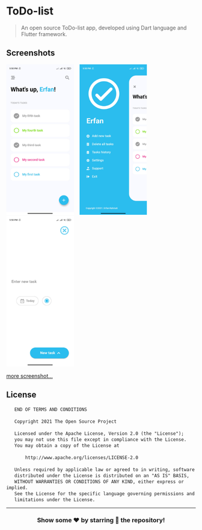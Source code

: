 # ToDo-list
> An open source ToDo-list app, developed using Dart language and Flutter framework.

## Screenshots
<p float="left">
  <img src="./screenshots/Screenshot_2021-09-04-17-50-09-904_com.example.todo.jpg" height="400" />
  &ensp;
  <img src="./screenshots/Screenshot_2021-09-04-17-50-38-178_com.example.todo.jpg" height="400" /> 
  &ensp;
  <img src="./screenshots/Screenshot_2021-09-04-17-50-49-350_com.example.todo.jpg" height="400" /> 
</p>

[more screenshot...](./screenshots)

## License
```
   END OF TERMS AND CONDITIONS
  
   Copyright 2021 The Open Source Project

   Licensed under the Apache License, Version 2.0 (the "License");
   you may not use this file except in compliance with the License.
   You may obtain a copy of the License at

       http://www.apache.org/licenses/LICENSE-2.0

   Unless required by applicable law or agreed to in writing, software
   distributed under the License is distributed on an "AS IS" BASIS,
   WITHOUT WARRANTIES OR CONDITIONS OF ANY KIND, either express or implied.
   See the License for the specific language governing permissions and
   limitations under the License.
```
---

<div align="center">

### Show some ❤️ by starring 🌟 the repository!

</div>
